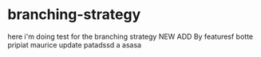 # branching-strategy
here i'm doing test for the branching strategy
NEW ADD By featuresf
botte
pripiat
maurice
update patadssd
a
asasa
